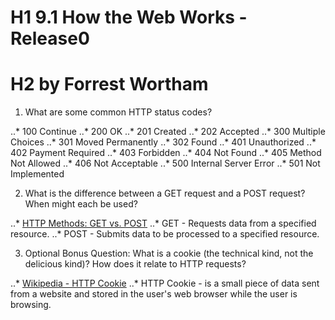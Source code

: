 # H1 9.1 How the Web Works - Release0
# H2 by Forrest Wortham

1. What are some common HTTP status codes?

..* 100 Continue
..* 200 OK
..* 201 Created
..* 202 Accepted
..* 300 Multiple Choices
..* 301 Moved Permanently
..* 302 Found
..* 401 Unauthorized
..* 402 Payment Required
..* 403 Forbidden
..* 404 Not Found
..* 405 Method Not Allowed
..* 406 Not Acceptable
..* 500 Internal Server Error
..* 501 Not Implemented

2. What is the difference between a GET request and a POST request? When might each be used?

..* [HTTP Methods: GET vs. POST](http://www.w3schools.com/tags/ref_httpmethods.asp)
..* GET - Requests data from a specified resource.
..* POST - Submits data to be processed to a specified resource.

3. Optional Bonus Question: What is a cookie (the technical kind, not the delicious kind)? How does it relate to HTTP requests?

..* [Wikipedia - HTTP Cookie](https://en.wikipedia.org/wiki/HTTP_cookie)
..* HTTP Cookie - is a small piece of data sent from a website and stored in the user's web browser while the user is browsing.